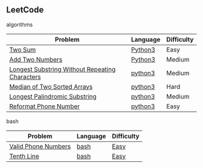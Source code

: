 ## LeetCode

algorithms

| Problem                                                      | Language                                                     | Difficulty |
| ------------------------------------------------------------ | ------------------------------------------------------------ | ---------- |
| [Two Sum](https://leetcode.com/submissions/detail/431795512/) | [Python3](https://github.com/roche-MH/algori/blob/master/Leetcode/Two%20Sum.py) | Easy       |
| [Add Two Numbers](https://leetcode.com/problems/add-two-numbers/) | [Python3](https://github.com/roche-MH/algori/blob/master/Leetcode/Add%20Two%20Numbers.py) | Medium     |
| [Longest Substring Without Repeating Characters](https://leetcode.com/problems/longest-substring-without-repeating-characters/) | [python3](https://github.com/roche-MH/algori/blob/master/Leetcode/Longest%20Substring%20Without%20Repeating%20Characters.py) | Medium     |
| [Median of Two Sorted Arrays](https://leetcode.com/problems/median-of-two-sorted-arrays/) | [python3](https://github.com/roche-MH/algori/blob/master/Leetcode/Median%20of%20Two%20Sorted%20Arrays.py) | Hard       |
| [Longest Palindromic Substring](https://leetcode.com/problems/longest-palindromic-substring/) | [python3](https://github.com/roche-MH/algori/blob/master/Leetcode/Longest%20Palindromic%20Substring.py) | Medium       |
| [Reformat Phone Number](https://leetcode.com/problems/reformat-phone-number/) | [python3](https://github.com/roche-MH/algori/blob/master/Leetcode/Reformat%20Phone%20Number.py) | Easy       |

bash

| Problem                                                      | Language                                                   | Difficulty                                                 |
| ------------------------------------------------------------ | ---------------------------------------------------------- | ---------------------------------------------------------- |
| [Valid Phone Numbers](https://leetcode.com/problems/valid-phone-numbers/) | [bash](https://leetcode.com/problems/valid-phone-numbers/) | [Easy](https://leetcode.com/problems/valid-phone-numbers/) |
| [Tenth Line](https://leetcode.com/problems/tenth-line/)      | [bash](https://leetcode.com/problems/tenth-line/)          | [Easy](https://leetcode.com/problems/tenth-line/)          |
